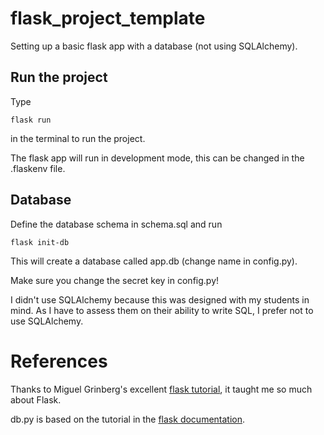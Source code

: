 # flask_project_template
Setting up a basic flask app with a database (not using SQLAlchemy).

## Run the project
Type

    flask run
    
in the terminal to run the project.

The flask app will run in development mode, this can be changed in the .flaskenv file.

## Database
Define the database schema in schema.sql and run

    flask init-db

This will create a database called app.db (change name in config.py).

Make sure you change the secret key in config.py!

I didn't use SQLAlchemy because this was designed with my students in mind.
As I have to assess them on their ability to write SQL, I prefer not to use SQLAlchemy.

# References
Thanks to Miguel Grinberg's excellent [flask tutorial](https://blog.miguelgrinberg.com/post/the-flask-mega-tutorial-part-i-hello-world), it taught me so much about Flask.

db.py is based on the tutorial in the [flask documentation](https://flask.palletsprojects.com/en/2.0.x/tutorial/database/).

